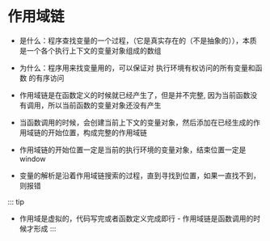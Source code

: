 # 作用域链
* 是什么：程序查找变量的一个过程，（它是真实存在的（不是抽象的）），本质是一个各个执行上下文的变量对象组成的数组
* 为什么：程序用来找变量用的，可以保证对 执行环境有权访问的所有变量和函数 的有序访问
	

* 作用域链是在函数定义的时候就已经产生了，但是并不完整, 因为当前函数没有调用，所以当前函数的变量对象还没有产生
* 当函数调用的时候，会创建当前上下文的变量对象，然后添加在已经生成的作用域链的开始位置，构成完整的作用域链
* 作用域链的开始位置一定是当前的执行环境的变量对象，结束位置一定是window
* 变量的解析是沿着作用域链搜索的过程，直到寻找到位置，如果一直找不到，则报错

::: tip
- 作用域是虚拟的，代码写完或者函数定义完成即行
​- 作用域链是函数调用的时候才形成
:::